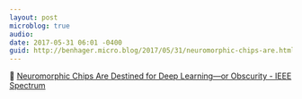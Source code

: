 ```yaml
---
layout: post
microblog: true
audio: 
date: 2017-05-31 06:01 -0400
guid: http://benhager.micro.blog/2017/05/31/neuromorphic-chips-are.html
---
```

🔬 [Neuromorphic Chips Are Destined for Deep Learning—or Obscurity - IEEE Spectrum](http://spectrum.ieee.org/semiconductors/design/neuromorphic-chips-are-destined-for-deep-learningor-obscurity)
